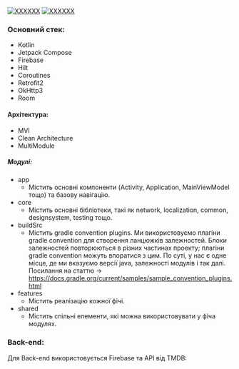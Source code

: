 [![XXXXXX](https://img.shields.io/badge/-Android-3DDC84?style=for-the-badge&&logo=Android&logoColor=white)](#) [![XXXXXX](https://img.shields.io/badge/-Kotlin-0095D5?style=for-the-badge&&logo=Kotlin&logoColor=white)](#)

### Основний стек:

- Kotlin
- Jetpack Compose
- Firebase
- Hilt
- Coroutines
- Retrofit2
- OkHttp3
- Room

#### Архітектура:

- MVI
- Clean Architecture
- MultiModule

##### Модулі:

+ app
  + Містить основні компоненти (Activity, Application, MainViewModel тощо) та базову навігацію.
+ core
	+ Містить основні бібліотеки, такі як network, localization, common, designsystem, testing тощо.
+ buildSrc
	+ Містить gradle convention plugins. Ми використовуємо плагіни gradle convention для створення ланцюжків залежностей. Блоки залежностей повторюються в різних частинах проекту; плагіни gradle convention можуть впоратися з цим. 
    По суті, у нас є одне місце, де ми вказуємо версії java, залежності модулів і так далі.
    Посилання на статтю -> https://docs.gradle.org/current/samples/sample_convention_plugins.html
+ features
	+ Містить реалізацію кожної фічі.
+ shared
	+ Містить спільні елементи, які можна використовувати у фіча модулях.

### Back-end:

Для Back-end  використовується Firebase та API від TMDB:
